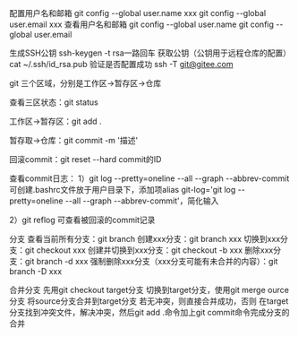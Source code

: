 配置用户名和邮箱
git config --global user.name xxx
git config --global user.email xxx
查看用户名和邮箱
git config --global user.name
git config --global user.email

生成SSH公钥
ssh-keygen -t rsa一路回车
获取公钥（公钥用于远程仓库的配置）
cat ~/.ssh/id_rsa.pub
验证是否配置成功
ssh -T git@gitee.com

git 三个区域，分别是工作区->暂存区->仓库

查看三区状态：git status

工作区->暂存区：git add .

暂存取->仓库：git commit -m '描述'

回滚commit：git reset --hard commit的ID

查看commit日志：
1）git log --pretty=oneline --all --graph --abbrev-commit
可创建.bashrc文件放于用户目录下，添加项alias git-log='git log --pretty=oneline --all --graph --abbrev-commit'，简化输入

2）git reflog 可查看被回滚的commit记录

分支
查看当前所有分支：git branch
创建xxx分支：git branch xxx
切换到xxx分支：git checkout xxx
创建并切换到xxx分支：git checkout -b xxx
删除xxx分支：git branch -d xxx
强制删除xxx分支（xxx分支可能有未合并的内容）：git branch -D xxx

合并分支
先用git checkout target分支 切换到target分支，使用git merge ource分支 将source分支合并到target分支
若无冲突，则直接合并成功，否则
在target分支找到冲突文件，解决冲突，然后git add .命令加上git commit命令完成分支的合并
